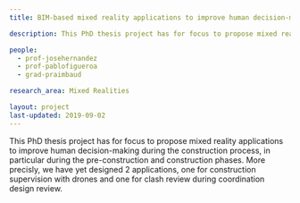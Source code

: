 ```yaml
---
title: BIM-based mixed reality applications to improve human decision-making during the construction process

description: This PhD thesis project has for focus to propose mixed reality applications to improve human decision-making during the construction process, in particular during the pre-construction and construction phases. More precisly, we have yet designed 2 applications, one for construction supervision with drones and one for clash review during coordination design review.

people:
  - prof-josehernandez
  - prof-pablofigueroa
  - grad-praimbaud

research_area: Mixed Realities

layout: project
last-updated: 2019-09-02
---
```

This PhD thesis project has for focus to propose mixed reality applications to improve human decision-making during the construction process, in particular during the pre-construction and construction phases. More precisly, we have yet designed 2 applications, one for construction supervision with drones and one for clash review during coordination design review.
